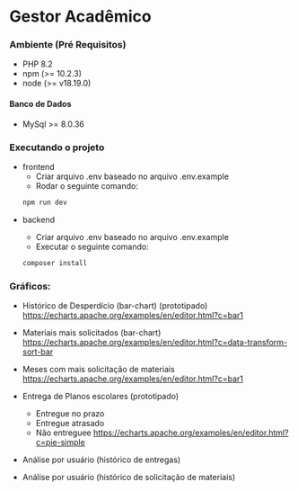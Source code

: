 # Gestor Acadêmico

### Ambiente (Pré Requisitos)

- PHP 8.2
- npm (>= 10.2.3)
- node (>= v18.19.0)

#### Banco de Dados

- MySql >= 8.0.36

### Executando o projeto

- frontend
  - Criar arquivo .env baseado no arquivo .env.example
  - Rodar o seguinte comando:
  ```sh
  npm run dev
  ```

* backend

  - Criar arquivo .env baseado no arquivo .env.example
  - Executar o seguinte comando:

  ```sh
  composer install
  ```

### Gráficos:

- Histórico de Desperdício (bar-chart) (prototipado)
  https://echarts.apache.org/examples/en/editor.html?c=bar1

- Materiais mais solicitados (bar-chart)
  https://echarts.apache.org/examples/en/editor.html?c=data-transform-sort-bar

- Meses com mais solicitação de materiais
  https://echarts.apache.org/examples/en/editor.html?c=bar1

- Entrega de Planos escolares (prototipado)
  - Entregue no prazo
  - Entregue atrasado
  - Não entreguee
    https://echarts.apache.org/examples/en/editor.html?c=pie-simple
- Análise por usuário (histórico de entregas)
- Análise por usuário (histórico de solicitação de materiais)
